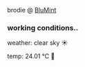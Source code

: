 brodie @ [BluMint](https://www.linkedin.com/company/blumint-io/)

<!--weather_start-->
### working conditions..

weather: clear sky ☀️

temp: 24.01 °C 🥶

<!--weather_end-->

